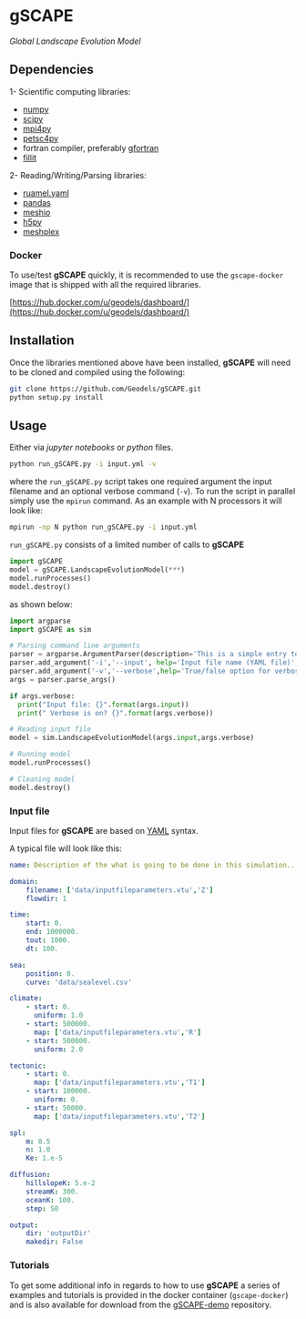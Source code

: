 # gSCAPE

_Global Landscape Evolution Model_

## Dependencies

1- Scientific computing libraries:
+ [numpy](http://www.numpy.org)
+ [scipy](https://www.scipy.org)
+ [mpi4py](https://mpi4py.readthedocs.io/en/stable/)
+ [petsc4py](https://petsc4py.readthedocs.io/en/stable/)
+ fortran compiler, preferably [gfortran](https://gcc.gnu.org/wiki/GFortran)
+ [fillit](https://github.com/Geodels/fillit)

2- Reading/Writing/Parsing libraries:
+ [ruamel.yaml](https://yaml.readthedocs.io/en/latest/)
+ [pandas](https://pandas.pydata.org)
+ [meshio](https://github.com/nschloe/meshio)
+ [h5py](https://www.h5py.org)
+ [meshplex](https://github.com/nschloe/meshplex)

### Docker

To use/test **gSCAPE** quickly, it is recommended to use the `gscape-docker` image that is shipped with all the required libraries.

[https://hub.docker.com/u/geodels/dashboard/](https://hub.docker.com/u/geodels/dashboard/)

## Installation

Once the libraries mentioned above have been installed, **gSCAPE** will need to be cloned and compiled using the following:

```bash
git clone https://github.com/Geodels/gSCAPE.git
python setup.py install
```

## Usage

Either via _jupyter notebooks_ or _python_ files.

```bash
python run_gSCAPE.py -i input.yml -v
```

where the `run_gSCAPE.py` script takes one required argument the input filename and an optional verbose command (`-v`).  To run the script in parallel simply use the `mpirun` command. As an example with N processors it will look like:

```bash
mpirun -np N python run_gSCAPE.py -i input.yml
```

`run_gSCAPE.py` consists of a limited number of calls to **gSCAPE**

```python
import gSCAPE
model = gSCAPE.LandscapeEvolutionModel(***)
model.runProcesses()
model.destroy()
```

as shown below:

```python
import argparse
import gSCAPE as sim

# Parsing command line arguments
parser = argparse.ArgumentParser(description='This is a simple entry to run gSCAPE model.',add_help=True)
parser.add_argument('-i','--input', help='Input file name (YAML file)',required=True)
parser.add_argument('-v','--verbose',help='True/false option for verbose', required=False,action="store_true",default=False)
args = parser.parse_args()

if args.verbose:
  print("Input file: {}".format(args.input))
  print(" Verbose is on? {}".format(args.verbose))

# Reading input file
model = sim.LandscapeEvolutionModel(args.input,args.verbose)

# Running model
model.runProcesses()

# Cleaning model
model.destroy()
```

### Input file

Input files for **gSCAPE** are based on [YAML](https://circleci.com/blog/what-is-yaml-a-beginner-s-guide/) syntax.

A typical file will look like this:

```YAML
name: Description of the what is going to be done in this simulation...

domain:
    filename: ['data/inputfileparameters.vtu','Z']
    flowdir: 1

time:
    start: 0.
    end: 1000000.
    tout: 1000.
    dt: 100.

sea:
    position: 0.
    curve: 'data/sealevel.csv'

climate:
    - start: 0.
      uniform: 1.0
    - start: 500000.
      map: ['data/inputfileparameters.vtu','R']
    - start: 500000.
      uniform: 2.0

tectonic:
    - start: 0.
      map: ['data/inputfileparameters.vtu','T1']
    - start: 100000.
      uniform: 0.
    - start: 50000.
      map: ['data/inputfileparameters.vtu','T2']

spl:
    m: 0.5
    n: 1.0
    Ke: 1.e-5

diffusion:
    hillslopeK: 5.e-2
    streamK: 300.
    oceanK: 100.
    step: 50

output:
    dir: 'outputDir'
    makedir: False

```

### Tutorials

To get some additional info in regards to how to use **gSCAPE** a series of examples and tutorials is provided in the docker container (`gscape-docker`) and is also available for  download from the [gSCAPE-demo](https://github.com/Geodels/gSCAPE-demo) repository.
